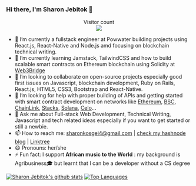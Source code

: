 ### Hi there, I'm Sharon Jebitok 🤝
<p align="center"> 
  Visitor count<br>
  <img src="https://profile-counter.glitch.me/jebitok-dev/count.svg" />
</p>

- 🔭 I’m currently a fullstack engineer at Powwater building projects using React.js, React-Native and Node.js amd focusing on blockchain technical writing.
- 🌱 I’m currently learning Jamstack, TailwindCSS and how to build scalable smart contracts on Ethereum blockchain using Solidity at [Web3Bridge](https://www.web3bridge.com/)
- 👯 I’m looking to collaborate on open-source projects especially good first issues on Javascript, blockchain development, Ruby on Rails, React.js, HTML5, CSS3, Bootstrap and React-Native.
- 🤔 I’m looking for help with proper building of APIs and getting started with smart contract development on networks like [Ethereum](https://ethereum.org/en/), [BSC](https://www.binance.org/en), [ChainLink](https://chain.link/), [Stacks](https://www.stacks.co/), [Solana](https://solana.com/), [Celo](https://celo.org/)...
- 💬 Ask me about Full-stack Web Development, Technical Writing, Javascript and tech related ideas especially if you want to get started or still a newbie.
- 📫 How to reach me: sharonkosgei4@gmail.com | [check my hashnode blog](https://jebitok.hashnode.dev/) | [Linktree](https://linktr.ee/SharonJebitok)
- 😄 Pronouns: her/she
- ⚡ Fun fact: I support **African music to the World**
 : my background is Agribusiness🎓 but learnt that I can be a developer without a CS degree 
 
 [![Sharon Jebitok's github stats](https://github-readme-stats.vercel.app/api?username=jebitok-dev&show_icons=true&theme=black)](https://github.com/jebitok-dev/github-readme-stats) [![Top Languages](https://github-readme-stats.vercel.app/api/top-langs/?username=jebitok-dev&show_icons=true&theme=black&layout=compact)](https://github.com/jebitok-dev/github-readme-stats)

<!--
**jebitok-dev/Jebitok-dev** is a ✨ _special_ ✨ repository because its `README.md` (this file) appears on your GitHub profile.

Here are some ideas to get you started:

- 🔭 I’m currently working on ...
- 🌱 I’m currently learning ...
- 👯 I’m looking to collaborate on ...
- 🤔 I’m looking for help with ...
- 💬 Ask me about ...
- 📫 How to reach me: ...
- 😄 Pronouns: ...
- ⚡ Fun fact: ...

Here are some of my past projects done during HNG Intership:
- https://spotonsound.netlify.app/ 
- https://dealrestaurant.netlify.app/
- https://barbershop-landing-page-jl.netlify.app/
-->
